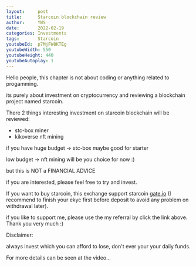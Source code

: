 ```yaml
---
layout:     post
title:      Starcoin blockchain review
author:     YWS
date:       2022-02-19
categories: Investments
tags: 		Starcoin
youtubeId: 	p7MjFW8KTEg
youtubeWidth: 550
youtubeHeight: 440
youtubeAutoplay: 1
---
```


Hello people, this chapter is not about coding or anything related to progamming. 

its purely about investment on cryptocurrency and reviewing a blockchain project named starcoin.

There 2 things interesting investment on starcoin blockchain will be reviewed:
- stc-box miner
- kikoverse nft mining

if you have huge budget -> stc-box maybe good for starter

low budget -> nft mining will be you choice for now :)

but this is NOT a FINANCIAL ADVICE

if you are interested, please feel free to try and invest.


If you want to buy starcoin, this exchange support starcoin [gate.io][gateio-site] (I recommend to finish your ekyc first before deposit to avoid any problem on withdrawal later).

if you like to support me, please use the my referral by click the link above.
Thank you very much :)

Disclaimer:

always invest which you can afford to lose, don't ever your your daily funds.

For more details can be seen at the video...

[gateio-site]: https://www.gate.io/signup/5735273
